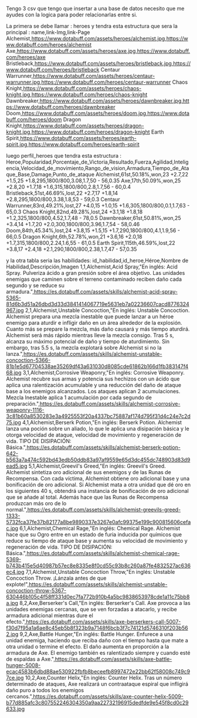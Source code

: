 Tengo 3 csv que tengo que insertar a una base de datos necesito que me ayudes con la logica para poder relacionarlas entre si.



La primera se debe llamar : 
heroes y tendra esta estructura que sera la principal : 
name,link-Img,link-Page
Alchemist,https://www.dotabuff.com/assets/heroes/alchemist.jpg,https://www.dotabuff.com/heroes/alchemist
Axe,https://www.dotabuff.com/assets/heroes/axe.jpg,https://www.dotabuff.com/heroes/axe
Bristleback,https://www.dotabuff.com/assets/heroes/bristleback.jpg,https://www.dotabuff.com/heroes/bristleback
Centaur Warrunner,https://www.dotabuff.com/assets/heroes/centaur-warrunner.jpg,https://www.dotabuff.com/heroes/centaur-warrunner
Chaos Knight,https://www.dotabuff.com/assets/heroes/chaos-knight.jpg,https://www.dotabuff.com/heroes/chaos-knight
Dawnbreaker,https://www.dotabuff.com/assets/heroes/dawnbreaker.jpg,https://www.dotabuff.com/heroes/dawnbreaker
Doom,https://www.dotabuff.com/assets/heroes/doom.jpg,https://www.dotabuff.com/heroes/doom
Dragon Knight,https://www.dotabuff.com/assets/heroes/dragon-knight.jpg,https://www.dotabuff.com/heroes/dragon-knight
Earth Spirit,https://www.dotabuff.com/assets/heroes/earth-spirit.jpg,https://www.dotabuff.com/heroes/earth-spirit


luego perfil_heroes que tendra esta estructura :
Heroe,Popularidad,Porcentaje_de_Victoria,Resultado,Fuerza,Agilidad,Inteligencia,Velocidad_de_movimiento,Rango_de_vision,Armadura,Tiempo_de_Ataque_Base,Damage,Punto_de_ataque
Alchemist,61st,50.18%,won,23 +2.7,22 +1.5,25 +1.8,295,1800/800,3.08,1.7,50 - 56,0.35
Axe,17th,50.09%,won,25 +2.8,20 +1.7,18 +1.6,315,1800/800,2.8,1.7,56 - 60,0.4
Bristleback,51st,46.69%,lost,22 +2.7,17 +1.8,14 +2.8,295,1800/800,3.38,1.8,53 - 59,0.3
Centaur Warrunner,83rd,49.21%,lost,27 +4.0,15 +1.0,15 +1.6,305,1800/800,0.1,1.7,63 - 65,0.3
Chaos Knight,82nd,49.28%,lost,24 +3.1,18 +1.8,18 +1.2,325,1800/800,4.52,1.7,48 - 78,0.5
Dawnbreaker,61st,50.81%,won,25 +3.4,14 +1.7,20 +2.0,300,1800/800,3.96,1.7,54 - 58,0.46
Doom,84th,45.34%,lost,24 +3.8,15 +1.5,15 +1.7,290,1800/800,4.1,1.9,56 - 66,0.5
Dragon Knight,6th,52.78%,won,21 +3.6,16 +2.0,18 +1.7,315,1800/800,2.24,1.6,55 - 61,0.5
Earth Spirit,115th,46.59%,lost,22 +3.8,17 +2.4,18 +2.1,290,1800/800,2.38,1.7,47 - 57,0.35

y la otra tabla seria las habilidades:
id_habilidad,id_heroe,Héroe,Nombre de Habilidad,Descripción,Imagen
1,1,Alchemist,Acid Spray,"En inglés: Acid Spray.  Pulveriza ácido a gran presión sobre el área objetivo. Las unidades enemigas que caminen sobre el terreno contaminado reciben daño cada segundo y se reduce su armadura.",https://es.dotabuff.com/assets/skills/alchemist-acid-spray-5365-81d6b3d51a26dbd3d33d3841414067719e5631eb7a02236607cacd8776324967.jpg
2,1,Alchemist,Unstable Concoction,"En inglés: Unstable Concoction.  Alchemist prepara una mezcla inestable que puede lanzar a un héroe enemigo para aturdir e infligir daño en un área alrededor de la explosión. Cuanto más se prepare la mezcla, más daño causará y más tiempo aturdirá. Alchemist será más rápido mientras lleve la mezcla consigo. Tras 5 s, alcanza su máximo potencial de daño y tiempo de aturdimiento. Sin embargo, tras 5.5 s, la mezcla explotará sobre Alchemist si no la lanza.",https://es.dotabuff.com/assets/skills/alchemist-unstable-concoction-5366-81b1e5d67704538ae35269df43a631030d8085cde61862b166d1fb383147f468.jpg
3,1,Alchemist,Corrosive Weaponry,"En inglés: Corrosive Weaponry.  Alchemist recubre sus armas y potencia sus hechizos con un ácido que aplica una ralentización acumulable y una reducción del daño de ataque base a los enemigos alcanzados.  Los ataques aplican 2 acumulaciones. Mezcla Inestable aplica 1 acumulación por cada segundo de preparación.",https://es.dotabuff.com/assets/skills/alchemist-corrosive-weaponry-1116-3c81b60a8530283e3a4925553f20a4337bc75887af174d795f31d4c24e7c2d75.jpg
4,1,Alchemist,Berserk Potion,"En inglés: Berserk Potion.  Alchemist lanza una poción sobre un aliado, lo que le aplica una disipación básica y le otorga velocidad de ataque, velocidad de movimiento y regeneración de vida.  TIPO DE DISIPACIÓN: Básica.",https://es.dotabuff.com/assets/skills/alchemist-berserk-potion-642-b563a7a474c592bd43edb50ddb83a97af9559e65d3dc455dc748903d83d9ead5.jpg
5,1,Alchemist,Greevil's Greed,"En inglés: Greevil's Greed.  Alchemist sintetiza oro adicional de sus enemigos y de las Runas de Recompensa. Con cada víctima, Alchemist obtiene oro adicional base y una bonificación de oro adicional. Si Alchemist mata a otra unidad que dé oro en los siguientes 40 s, obtendrá una instancia de bonificación de oro adicional que se añade al total. Además hace que las Runas de Recompensa produzcan más oro de lo normal.",https://es.dotabuff.com/assets/skills/alchemist-greevils-greed-1333-5732fca37fe37b82177a8be9890337e3267e0afc99375e199c900815606cefac.jpg
6,1,Alchemist,Chemical Rage,"En inglés: Chemical Rage.  Alchemist hace que su Ogro entre en un estado de furia inducida por químicos que reduce su tiempo de ataque base y aumenta su velocidad de movimiento y regeneración de vida.  TIPO DE DISIPACIÓN: Básica.",https://es.dotabuff.com/assets/skills/alchemist-chemical-rage-5369-b743b415e5d40987b57ec8e8335e8f0cd55c93b8c260a87fe4832527ac636ec4.jpg
7,1,Alchemist,Unstable Concoction Throw,"En inglés: Unstable Concoction Throw.  ¡Lánzala antes de que explote!",https://es.dotabuff.com/assets/skills/alchemist-unstable-concoction-throw-5367-630446b105c4f58ff331d0ec7fa772b910b4a5bc9838653978cde1a11c75bb8a.jpg
8,2,Axe,Berserker's Call,"En inglés: Berserker's Call.  Axe provoca a las unidades enemigas cercanas, que se ven forzadas a atacarlo, y recibe armadura adicional mientras dure el efecto.",https://es.dotabuff.com/assets/skills/axe-berserkers-call-5007-f30d7f95a1a6ae8c45eb5b8f323b9a7148f6bcb3f7c74121d5746310f203b562.jpg
9,2,Axe,Battle Hunger,"En inglés: Battle Hunger.  Enfurece a una unidad enemiga, haciendo que reciba daño con el tiempo hasta que mate a otra unidad o termine el efecto. El daño aumenta en proporción a la armadura de Axe. El enemigo también es ralentizado siempre y cuando esté de espaldas a Axe.",https://es.dotabuff.com/assets/skills/axe-battle-hunger-5008-ecac4583b6dbd88ae530922fbfb8beceefb8997472e22bb62f58008c749c97ce.jpg
10,2,Axe,Counter Helix,"En inglés: Counter Helix.  Tras un número determinado de ataques, Axe realizará un contraataque espiral que infligirá daño puro a todos los enemigos cercanos.",https://es.dotabuff.com/assets/skills/axe-counter-helix-5009-b77d885afc3c807552246304350a9aa22732196915dedfde9e545f8cd0c29633.jpg